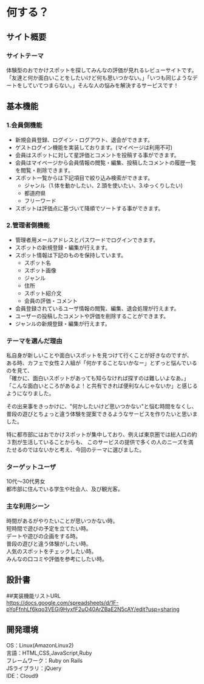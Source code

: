 # 何する？

## サイト概要
### サイトテーマ
体験型のおでかけスポットを探してみんなの評価が見れるレビューサイトです。  
「友達と何か面白いことをしたいけど何も思いつかない。」「いつも同じようなデートをしていてつまらない。」そんな人の悩みを解決するサービスです！

## 基本機能
### 1.会員側機能
- 新規会員登録、ログイン・ログアウト、退会ができます。
- ゲストログイン機能を実装しております。(マイページは利用不可)
- 会員はスポットに対して星評価とコメントを投稿する事ができます。
- 会員はマイページから会員情報の閲覧・編集、投稿したコメントの履歴一覧を閲覧・削除できます。
- スポット一覧からは下記項目で絞り込み検索ができます。
  - ジャンル（1.体を動かしたい、2.頭を使いたい、3.ゆっくりしたい)
  - 都道府県
  - フリーワード
- スポットは評価点に基づいて降順でソートする事ができます。

### 2.管理者側機能
- 管理者⽤メールアドレスとパスワードでログインできます。
- スポットの新規登録・編集が行えます。
- スポット情報は下記のものを保持しています。
  - スポット名
  - スポット画像
  - ジャンル
  - 住所
  - スポット紹介文
  - 会員の評価・コメント
- 会員登録されているユーザ情報の閲覧、編集、退会処理が⾏えます。
- ユーザーの投稿したコメントや評価を削除することができます。
- ジャンルの新規登録・編集が行えます。

### テーマを選んだ理由
私自身が新しいことや面白いスポットを見つけて行くことが好きなのですが、  
ある時、カフェで女性２人組が「何かすることないかなー」とずっと悩んでいるのを見て、  
「確かに、面白いスポットがあっても知らなければ探すのは難しいよなあ。」  
「こんな面白いところがあるよ！と共有できれば便利なんじゃないか」と感じるようになりました。  

その出来事をきっかけに、"何かしたいけど思いつかない"と悩む時間をなくし、  
普段の遊びとちょっと違う体験を提案できるようなサービスを作りたいと思いました。

特に都市部にはおでかけスポットが集中しており、例えば東京圏では総人口の約３割が生活していることからも、
このサービスの提供で多くの人のニーズを満たせるのではないかと考え、今回のテーマに選びました。

### ターゲットユーザ
10代〜30代男女  
都市部に住んでいる学生や社会人、及び観光客。

### 主な利用シーン
時間があるがやりたいことが思いつかない時。  
短時間で遊びの予定を立てたい時。  
デートや遊びの企画をする時。  
普段の遊びと違う体験がしたい時。  
人気のスポットをチェックしたい時。  
みんなの口コミや評価を参考にしたい時。  

## 設計書
##実装機能リストURL  
https://docs.google.com/spreadsheets/d/1F-pYoFfnhLf6kqo3VEGi9HyxfF2uO40ArZBaE2N5cAY/edit?usp=sharing

## 開発環境
OS：Linux(AmazonLinux2)  
言語：HTML,CSS,JavaScript,Ruby  
フレームワーク：Ruby on Rails  
JSライブラリ：jQuery  
IDE：Cloud9
